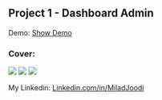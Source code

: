 ## Project 1 - Dashboard Admin

   Demo: [Show Demo](https://dashboard-admin-oregbqmt3-miladjoodi.vercel.app/)  
### Cover:
![](https://s30.picofile.com/file/8474735418/a1.JPG)
![](https://s30.picofile.com/file/8474735426/a2.JPG)
![](https://s31.picofile.com/file/8470723734/dashboard_admin.png)

My Linkedin: [Linkedin.com/in/MiladJoodi](https://www.linkedin.com/in/MiladJoodi/)  
